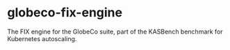 # globeco-fix-engine
The FIX engine for the GlobeCo suite, part of the KASBench benchmark for Kubernetes autoscaling.
